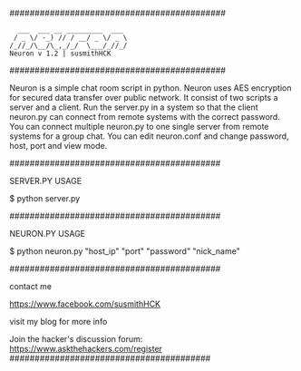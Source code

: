 ###########################################

	  ___  ___ __ _________  ___ 
	 / _ \/ -_) // / __/ _ \/ _ \ 
	/_//_/\__/\_,_/_/  \___/_//_/
	Neuron v 1.2 | susmithHCK


###########################################

Neuron is a simple chat room script in python. Neuron uses AES encryption for secured data transfer over public network. It consist of two scripts a server and a client. Run the server.py in a system so that the client neuron.py can connect from remote systems with the correct password. You can connect multiple neuron.py to one single server from remote systems for a group chat. You can edit neuron.conf and change password, host, port and view mode.

##########################################

SERVER.PY USAGE

 $ python server.py

##########################################

NEURON.PY USAGE

 $ python neuron.py "host_ip" "port" "password" "nick_name"

##########################################

contact me

https://www.facebook.com/susmithHCK

visit my blog for more info

Join the hacker's discussion forum: https://www.askthehackers.com/register
########################################

